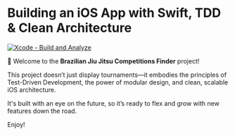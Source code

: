 # Building an iOS App with Swift, TDD & Clean Architecture

[![Xcode - Build and Analyze](https://github.com/vincethecoder/app-bjj-competition-finder/actions/workflows/objective-c-xcode.yml/badge.svg)](https://github.com/vincethecoder/app-bjj-competition-finder/actions/workflows/objective-c-xcode.yml)

👋 Welcome to the **Brazilian Jiu Jitsu Competitions Finder** project!
 
This project doesn’t just display tournaments—it embodies the principles of Test-Driven Development, the power of modular design, and clean, scalable iOS architecture.

It's built with an eye on the future, so it’s ready to flex and grow with new features down the road.

Enjoy!
